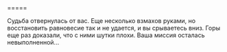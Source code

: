 =====

Судьба отвернулась от вас. Еще несколько взмахов руками, но восстановить равновесие так и не удается, и вы срываетесь вниз. Горы еще раз доказали, что с ними шутки плохи. Ваша миссия осталась невыполненной...

